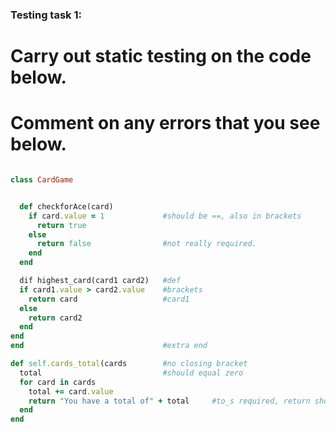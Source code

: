 ### Testing task 1:

# Carry out static testing on the code below.
# Comment on any errors that you see below.
```ruby

class CardGame


  def checkforAce(card)
    if card.value = 1             #should be ==, also in brackets
      return true
    else
      return false                #not really required.
    end
  end

  dif highest_card(card1 card2)   #def
  if card1.value > card2.value    #brackets
    return card                   #card1
  else
    return card2
  end
end
end                               #extra end

def self.cards_total(cards        #no closing bracket
  total                           #should equal zero
  for card in cards
    total += card.value           
    return "You have a total of" + total     #to_s required, return should be outside loop
  end
end
```
